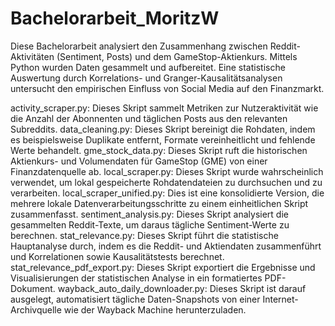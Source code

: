 # Bachelorarbeit_MoritzW
Diese Bachelorarbeit analysiert den Zusammenhang zwischen Reddit-Aktivitäten (Sentiment, Posts) und dem GameStop-Aktienkurs. Mittels Python wurden Daten gesammelt und aufbereitet. Eine statistische Auswertung durch Korrelations- und Granger-Kausalitätsanalysen untersucht den empirischen Einfluss von Social Media auf den Finanzmarkt.

activity_scraper.py: Dieses Skript sammelt Metriken zur Nutzeraktivität wie die Anzahl der Abonnenten und täglichen Posts aus den relevanten Subreddits.
data_cleaning.py: Dieses Skript bereinigt die Rohdaten, indem es beispielsweise Duplikate entfernt, Formate vereinheitlicht und fehlende Werte behandelt.
gme_stock_data.py: Dieses Skript ruft die historischen Aktienkurs- und Volumendaten für GameStop (GME) von einer Finanzdatenquelle ab.
local_scraper.py: Dieses Skript wurde wahrscheinlich verwendet, um lokal gespeicherte Rohdatendateien zu durchsuchen und zu verarbeiten.
local_scraper_unified.py: Dies ist eine konsolidierte Version, die mehrere lokale Datenverarbeitungsschritte zu einem einheitlichen Skript zusammenfasst.
sentiment_analysis.py: Dieses Skript analysiert die gesammelten Reddit-Texte, um daraus tägliche Sentiment-Werte zu berechnen.
stat_relevance.py: Dieses Skript führt die statistische Hauptanalyse durch, indem es die Reddit- und Aktiendaten zusammenführt und Korrelationen sowie Kausalitätstests berechnet.
stat_relevance_pdf_export.py: Dieses Skript exportiert die Ergebnisse und Visualisierungen der statistischen Analyse in ein formatiertes PDF-Dokument.
wayback_auto_daily_downloader.py: Dieses Skript ist darauf ausgelegt, automatisiert tägliche Daten-Snapshots von einer Internet-Archivquelle wie der Wayback Machine herunterzuladen.
